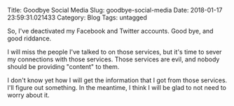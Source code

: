 Title: Goodbye Social Media
Slug: goodbye-social-media
Date: 2018-01-17 23:59:31.021433
Category: Blog
Tags: untagged

So, I've deactivated my Facebook and Twitter accounts. Good bye, and good riddance.

I will miss the people I've talked to on those services, but it's time to sever my connections with those services.  Those services are evil, and nobody should be providing "content" to them.

I don't know yet how I will get the information that I got from those services.  I'll figure out something.  In the meantime, I think I will be glad to not need to worry about it.

